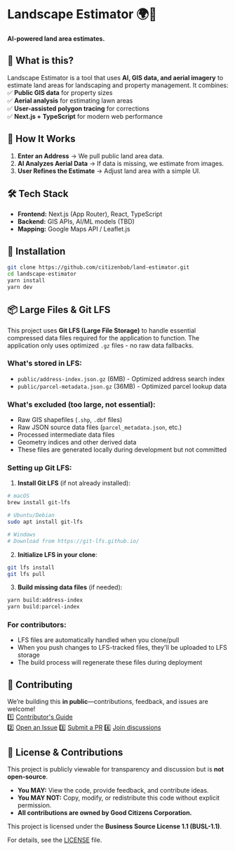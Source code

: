 # Landscape Estimator 🌍🤖

**AI-powered land area estimates.**

## 🚀 What is this?

Landscape Estimator is a tool that uses **AI, GIS data, and aerial imagery** to estimate land areas for landscaping and property management. It combines:  
✅ **Public GIS data** for property sizes  
✅ **Aerial analysis** for estimating lawn areas  
✅ **User-assisted polygon tracing** for corrections  
✅ **Next.js + TypeScript** for modern web performance

## 🔧 How It Works

1. **Enter an Address** → We pull public land area data.
2. **AI Analyzes Aerial Data** → If data is missing, we estimate from images.
3. **User Refines the Estimate** → Adjust land area with a simple UI.

## 🛠 Tech Stack

- **Frontend:** Next.js (App Router), React, TypeScript
- **Backend:** GIS APIs, AI/ML models (TBD)
- **Mapping:** Google Maps API / Leaflet.js

## 🔽 Installation

```sh
git clone https://github.com/citizenbob/land-estimator.git
cd landscape-estimator
yarn install
yarn dev
```

## 📦 Large Files & Git LFS

This project uses **Git LFS (Large File Storage)** to handle essential compressed data files required for the application to function. The application only uses optimized `.gz` files - no raw data fallbacks.

### What's stored in LFS:

- `public/address-index.json.gz` (6MB) - Optimized address search index
- `public/parcel-metadata.json.gz` (36MB) - Optimized parcel lookup data

### What's excluded (too large, not essential):

- Raw GIS shapefiles (`.shp`, `.dbf` files)
- Raw JSON source data files (`parcel_metadata.json`, etc.)
- Processed intermediate data files
- Geometry indices and other derived data
- These files are generated locally during development but not committed

### Setting up Git LFS:

1. **Install Git LFS** (if not already installed):

```sh
# macOS
brew install git-lfs

# Ubuntu/Debian
sudo apt install git-lfs

# Windows
# Download from https://git-lfs.github.io/
```

2. **Initialize LFS in your clone**:

```sh
git lfs install
git lfs pull
```

3. **Build missing data files** (if needed):

```sh
yarn build:address-index
yarn build:parcel-index
```

### For contributors:

- LFS files are automatically handled when you clone/pull
- When you push changes to LFS-tracked files, they'll be uploaded to LFS storage
- The build process will regenerate these files during deployment

## 🤝 Contributing

We’re building this **in public**—contributions, feedback, and issues are welcome!  
1️⃣ [Contributor's Guide](./CONTRIBUTING.md)  
2️⃣ [Open an Issue](https://github.com/citizenbob/land-estimator/issues/new)
3️⃣ [Submit a PR](https://github.com/citizenbob/land-estimator/pulls)
4️⃣ [Join discussions](https://github.com/citizenbob/land-estimator/discussions)

## 📜 License & Contributions

This project is publicly viewable for transparency and discussion but is **not open-source**.

- **You MAY:** View the code, provide feedback, and contribute ideas.
- **You MAY NOT:** Copy, modify, or redistribute this code without explicit permission.
- **All contributions are owned by Good Citizens Corporation.**

This project is licensed under the **Business Source License 1.1 (BUSL-1.1)**.

For details, see the [LICENSE](./LICENSE) file.
